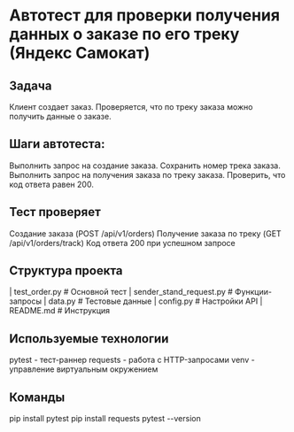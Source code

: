 # Автотест для проверки получения данных о заказе по его треку (Яндекс Самокат)

## Задача
Клиент создает заказ.
Проверяется, что по треку заказа можно получить данные о заказе.

## Шаги автотеста:
Выполнить запрос на создание заказа.
Сохранить номер трека заказа.
Выполнить запрос на получения заказа по треку заказа.
Проверить, что код ответа равен 200.

## Тест проверяет
Создание заказа (POST /api/v1/orders)
Получение заказа по треку (GET /api/v1/orders/track)
Код ответа 200 при успешном запросе

## Структура проекта 
| test_order.py      # Основной тест
| sender_stand_request.py  # Функции-запросы
| data.py           # Тестовые данные
| config.py         # Настройки API
| README.md         # Инструкция

## Используемые технологии
pytest - тест-раннер
requests - работа с HTTP-запросами
venv - управление виртуальным окружением

## Команды
pip install pytest
pip install requests
pytest --version
